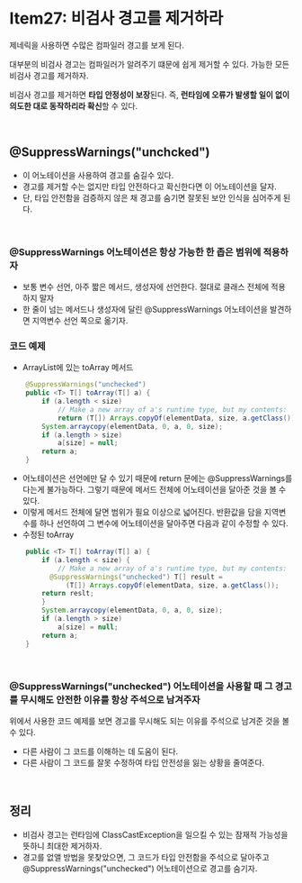 # Item27: 비검사 경고를 제거하라

제네릭을 사용하면 수많은 컴파일러 경고를 보게 된다.

대부분의 비검사 경고는 컴파일러가 알려주기 떄문에 쉽게 제거할 수 있다. 가능한 모든 비검사 경고를 제거하자.

비검사 경고를 제거하면 **타입 안정성이 보장**된다. 즉, **런타임에 오류가 발생할 일이 없이 의도한 대로 동작하리라 확신**할 수 있다.

</br >

## @SuppressWarnings("unchcked")

- 이 어노테이션을 사용하여 경고를 숨길수 있다.
- 경고를 제거할 수는 없지만 타입 안전하다고 확신한다면 이 어노테이션을 달자.
- 단, 타입 안전함을 검증하지 않은 채 경고를 숨기면 잘못된 보안 인식을 심어주게 된다.

</br >

### @SuppressWarnings 어노테이션은 항상 가능한 한 좁은 범위에 적용하자

- 보통 변수 선언, 아주 짧은 메서드, 생성자에 선언한다. 절대로 클래스 전체에 적용하지 말자
- 한 줄이 넘는 메서드나 생성자에 달린 @SuppressWarnings 어노테이션을 발견하면 지역변수 선언 쪽으로 옮기자.

### 코드 예제

- ArrayList에 있는 toArray 메서드

~~~java
    @SuppressWarnings("unchecked")
    public <T> T[] toArray(T[] a) {
        if (a.length < size)
            // Make a new array of a's runtime type, but my contents:
            return (T[]) Arrays.copyOf(elementData, size, a.getClass());
        System.arraycopy(elementData, 0, a, 0, size);
        if (a.length > size)
            a[size] = null;
        return a;
    }
~~~

- 어노테이션은 선언에만 달 수 있기 때문에 return 문에는 @SuppressWarnings를 다는게 불가능하다. 그렇기 때문에 메서드 전체에 어노테이션을 달아준 것을 볼 수 있다.
- 이렇게 메서드 전체에 달면 범위가 필요 이상으로 넓어진다. 반환값을 담을 지역변수를 하나 선언하여 그 변수에 어노테이션을 달아주면 다음과 같이 수정할 수 있다.
- 수정된 toArray

~~~java
    public <T> T[] toArray(T[] a) {
        if (a.length < size) {
            // Make a new array of a's runtime type, but my contents:
          @SuppressWarnings("unchecked") T[] result =
              (T[]) Arrays.copyOf(elementData, size, a.getClass());
        return reslt;
        }
        System.arraycopy(elementData, 0, a, 0, size);
        if (a.length > size)
            a[size] = null;
        return a;
    }
~~~

</br >

### @SuppressWarnings("unchecked") 어노테이션을 사용할 때 그 경고를 무시해도 안전한 이유를 항상 주석으로 남겨주자

위에서 사용한 코드 예제를 보면 경고를 무시해도 되는 이유를 주석으로 남겨준 것을 볼 수 있다.

- 다른 사람이 그 코드를 이해하는 데 도움이 된다.
- 다른 사람이 그 코드를 잘못 수정하여 타입 안전성을 잃는 상황을 줄여준다.

</br >

## 정리

- 비검사 경고는 런타임에 ClassCastException을 일으킬 수 있는 잠재적 가능성을 뜻하니 최대한 제거하자.
- 경고를 없앨 방법을 못찾았으면, 그 코드가 타입 안전함을 주석으로 달아주고 @SuppressWarnings("unchecked") 어노테이션으로 경고를 숨기자.